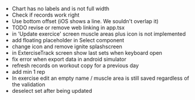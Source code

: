 - Chart has no labels and is not full width
- Check if records work right
- Use bottom offset (iOS shows a line. We souldn't overlap it)
- TODO revise or remove web linking in app.tsx
- in 'Update exercice' screen muscle areas plus icon is not implemented
- add floating placeholder in Select component
- change icon and remove ignite splashscreen
- in ExterciseTrack screen show last sets when keyboard open
- fix error when export data in android simulator
- refresh records on workout copy for a previous day
- add min 1 rep
- In exercise edit an empty name / muscle area is still saved regardless of the validation
- deselect set after being updated